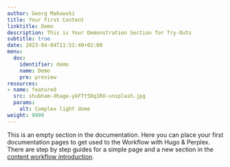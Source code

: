 ```yaml
---
author: Georg Makowski
title: Your First Content
linktitle: Demo
description: This is Your Demonstration Section for Try-Outs
subtitle: true
date: 2023-04-04T11:51:40+02:00 
menu:
  doc:
    identifier: demo 
    name: Demo
    pre: preview
resources:
- name: featured
  src: shubham-dhage-ykFTt5Dq1RU-unsplash.jpg
  params: 
    alt: Complex light dome
weight: 9999
---
```


This is an empty section in the documentation. Here you can place your first documentation pages to get used to the Workflow with Hugo & Perplex. There are step by step guides for a simple page and a new section in the [content workflow introduction](doc/intro/workflow/content). 
